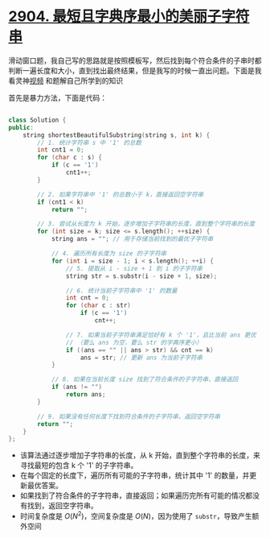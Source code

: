 # [2904. 最短且字典序最小的美丽子字符串](https://leetcode.cn/problems/shortest-and-lexicographically-smallest-beautiful-string/description/)

滑动窗口题，我自己写的思路就是按照模板写，然后找到每个符合条件的子串时都判断一遍长度和大小，直到找出最终结果，但是我写的时候一直出问题。下面是我看灵神[视频](https://www.bilibili.com/video/BV1aC4y1G7dB/?vd_source=5c3d41684bdf5be095ecc932cc1b67b8)
和题解自己所学到的知识

首先是暴力方法，下面是代码：

```cpp

class Solution {
public:
    string shortestBeautifulSubstring(string s, int k) {
        // 1. 统计字符串 s 中 '1' 的总数
        int cnt1 = 0;
        for (char c : s) {
            if (c == '1')
                cnt1++;
        }

        // 2. 如果字符串中 '1' 的总数小于 k，直接返回空字符串
        if (cnt1 < k)
            return "";

        // 3. 尝试从长度为 k 开始，逐步增加子字符串的长度，直到整个字符串的长度
        for (int size = k; size <= s.length(); ++size) {
            string ans = ""; // 用于存储当前找到的最优子字符串

            // 4. 遍历所有长度为 size 的子字符串
            for (int i = size - 1; i < s.length(); ++i) {
                // 5. 提取从 i - size + 1 到 i 的子字符串
                string str = s.substr(i - size + 1, size);

                // 6. 统计当前子字符串中 '1' 的数量
                int cnt = 0;
                for (char c : str)
                    if (c == '1')
                        cnt++;

                // 7. 如果当前子字符串满足恰好有 k 个 '1'，且比当前 ans 更优
                // （要么 ans 为空，要么 str 的字典序更小）
                if ((ans == "" || ans > str) && cnt == k)
                    ans = str; // 更新 ans 为当前子字符串
            }

            // 8. 如果在当前长度 size 找到了符合条件的子字符串，直接返回
            if (ans != "")
                return ans;
        }

        // 9. 如果没有任何长度下找到符合条件的子字符串，返回空字符串
        return "";
    }
};

```
- 该算法通过逐步增加子字符串的长度，从 k 开始，直到整个字符串的长度，来寻找最短的包含 k 个 '1' 的子字符串。
- 在每个固定的长度下，遍历所有可能的子字符串，统计其中 '1' 的数量，并更新最优答案。
- 如果找到了符合条件的子字符串，直接返回；如果遍历完所有可能的情况都没有找到，返回空字符串。
- 时间复杂度是 $O(N^2)$，空间复杂度是 $O(N)$，因为使用了 `substr`，导致产生额外空间


